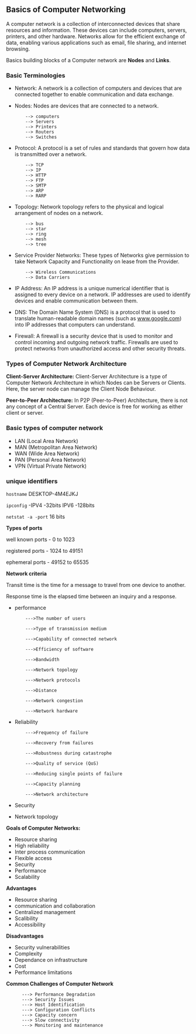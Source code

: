 ## Basics of Computer Networking

A computer network is a collection of interconnected devices that share resources and information. These devices can include computers, servers, printers, and other hardware. Networks allow for the efficient exchange of data, enabling various applications such as email, file sharing, and internet browsing.

Basics building blocks of a Computer network are **Nodes** and **Links**.

### Basic Terminologies
- Network: A network is a collection of computers and devices that are connected together to enable communication and data exchange.
- Nodes: Nodes are devices that are connected to a network.
  
          --> computers
          --> Servers
          --> Printers
          --> Routers
          --> Switches
- Protocol: A protocol is a set of rules and standards that govern how data is transmitted over a network.

          --> TCP
          --> IP
          --> HTTP
          --> FTP
          --> SMTP
          --> ARP
          --> RARP
- Topology: Network topology refers to the physical and logical arrangement of nodes on a network. 

          --> bus
          --> star
          --> ring
          --> mesh
          --> tree
- Service Provider Networks: These types of Networks give permission to take Network Capacity and Functionality on lease from the Provider.

          --> Wireless Communications
          --> Data Carriers
- IP Address: An IP address is a unique numerical identifier that is assigned to every device on a network. IP addresses are used to identify devices and enable communication between them.

- DNS: The Domain Name System (DNS) is a protocol that is used to translate human-readable domain names (such as www.google.com) into IP addresses that computers can understand.

- Firewall: A firewall is a security device that is used to monitor and control incoming and outgoing network traffic. Firewalls are used to protect networks from unauthorized access and other security threats.

### Types of Computer Network Architecture

**Client-Server Architecture:** Client-Server Architecture is a type of Computer Network Architecture in which Nodes can be Servers or Clients. Here, the server node can manage the Client Node Behaviour.

**Peer-to-Peer Architecture:** In P2P (Peer-to-Peer) Architecture, there is not any concept of a Central Server. Each device is free for working as either client or server.

### Basic types of computer network

- LAN (Local Area Network)
- MAN (Metropolitan Area Network)
- WAN (Wide Area Network)
- PAN (Personal Area Network)
- VPN (Virtual Private Network)

### unique identifiers

``hostname``  DESKTOP-4M4EJKJ

``ipconfig`` -IPV4 -32bits  IPV6 -128bits
           
``netstat -a -port``    16 bits

  
  
  
**Types of ports**

well known ports - 0 to 1023

registered ports - 1024 to 49151

ephemeral ports - 49152 to 65535

**Network criteria**

Transit time is the time for a message to travel from one device to another.

Response time is the elapsed time between an inquiry and a response. 

- performance

          --->The number of users 

          --->Type of transmission medium 

          --->Capability of connected network
  
          --->Efficiency of software
  
          --->Bandwidth
  
          --->Network topology
  
          --->Network protocols
  
          --->Distance
  
          --->Network congestion
  
          --->Network hardware

- Reliability
    
          --->Frequency of failure
    
          --->Recovery from failures
    
          --->Robustness during catastrophe 

          --->Quality of service (QoS)

          --->Reducing single points of failure

          --->Capacity planning

          --->Network architecture

- Security

- Network topology

**Goals of Computer Networks:**

- Resource sharing
- High reliability
- Inter process communication
- Flexible access
- Security
- Performance
- Scalability

**Advantages**

- Resource sharing
- communication and collaboration
- Centralized management
- Scalibility
- Accessibility

**Disadvantages**

- Security vulnerabilities
- Complexity
- Dependance on infrastructure
- Cost
- Performance limitations

**Common Challenges of Computer Network**

          ---> Performance Degradation
          ---> Security Issues 
          ---> Host Identification
          ---> Configuration Conflicts
          ---> Capacity concern
          ---> Slow connectivity
          ---> Monitoring and maintenance





